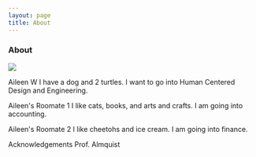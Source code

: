 ```yaml
---
layout: page
title: About
---
```


### About

<img src="{{ site.url }}{{ site.baseurl }}/assets/img/teamphoto.HEIC">

Aileen W
I have a dog and 2 turtles. I want to go into Human Centered Design and Engineering.

Aileen's Roomate 1
I like cats, books, and arts and crafts. I am going into accounting.

Aileen's Roomate 2
I like cheetohs and ice cream. I am going into finance.

Acknowledgements
Prof. Almquist
